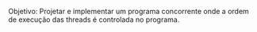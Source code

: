 Objetivo: Projetar e implementar um programa concorrente onde a ordem de execução das threads é controlada no programa.
